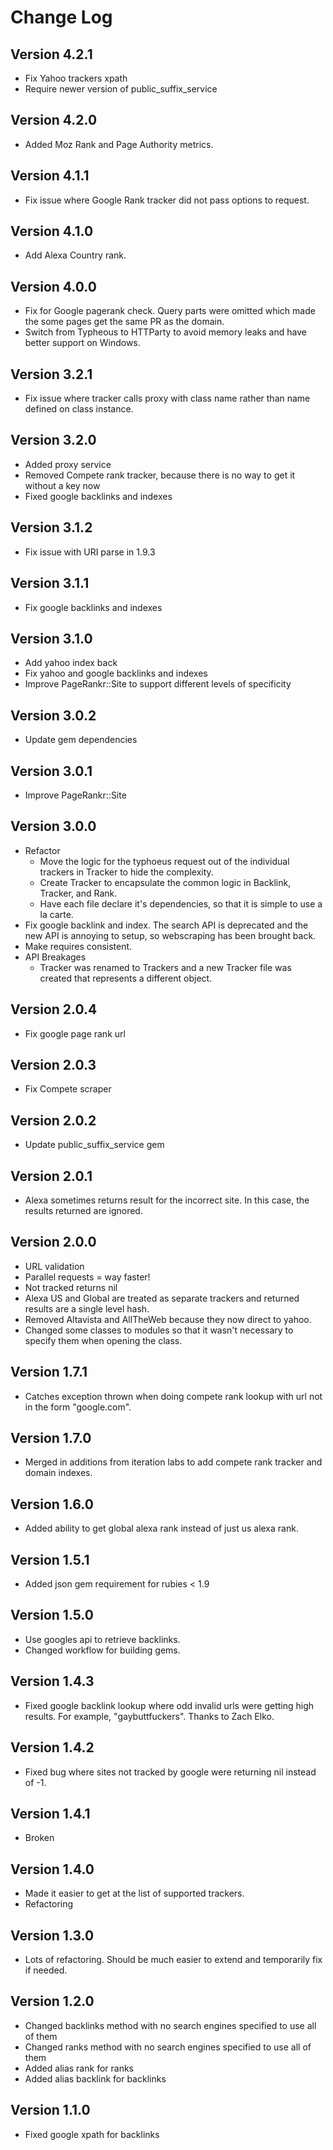 # Change Log

## Version 4.2.1
* Fix Yahoo trackers xpath
* Require newer version of public_suffix_service

## Version 4.2.0
* Added Moz Rank and Page Authority metrics.

## Version 4.1.1
* Fix issue where Google Rank tracker did not pass options to request.

## Version 4.1.0
* Add Alexa Country rank.

## Version 4.0.0
* Fix for Google pagerank check. Query parts were omitted which made the some pages get the same PR as the domain.
* Switch from Typheous to HTTParty to avoid memory leaks and have better support on Windows.

## Version 3.2.1
* Fix issue where tracker calls proxy with class name rather than name defined on class instance.

## Version 3.2.0
* Added proxy service
* Removed Compete rank tracker, because there is no way to get it without a key now
* Fixed google backlinks and indexes

## Version 3.1.2
* Fix issue with URI parse in 1.9.3

## Version 3.1.1
* Fix google backlinks and indexes

## Version 3.1.0
* Add yahoo index back
* Fix yahoo and google backlinks and indexes
* Improve PageRankr::Site to support different levels of specificity

## Version 3.0.2
* Update gem dependencies

## Version 3.0.1
* Improve PageRankr::Site

## Version 3.0.0
* Refactor
    * Move the logic for the typhoeus request out of the individual trackers in Tracker to hide the complexity.
    * Create Tracker to encapsulate the common logic in Backlink, Tracker, and Rank.
    * Have each file declare it's dependencies, so that it is simple to use a la carte.
* Fix google backlink and index. The search API is deprecated and the new API is annoying to setup, so webscraping has been brought back.
* Make requires consistent.
* API Breakages
    * Tracker was renamed to Trackers and a new Tracker file was created that represents a different object.

## Version 2.0.4
* Fix google page rank url

## Version 2.0.3
* Fix Compete scraper

## Version 2.0.2
* Update public_suffix_service gem

## Version 2.0.1
* Alexa sometimes returns result for the incorrect site. In this case, the results returned are ignored.

## Version 2.0.0
* URL validation
* Parallel requests = way faster!
* Not tracked returns nil
* Alexa US and Global are treated as separate trackers and returned results are a single level hash.
* Removed Altavista and AllTheWeb because they now direct to yahoo.
* Changed some classes to modules so that it wasn't necessary to specify them when opening the class.

## Version 1.7.1
* Catches exception thrown when doing compete rank lookup with url not in the form "google.com".

## Version 1.7.0
* Merged in additions from iteration labs to add compete rank tracker and domain indexes.

## Version 1.6.0

* Added ability to get global alexa rank instead of just us alexa rank.

## Version 1.5.1

* Added json gem requirement for rubies < 1.9

## Version 1.5.0

* Use googles api to retrieve backlinks.
* Changed workflow for building gems.

## Version 1.4.3

* Fixed google backlink lookup where odd invalid urls were getting high results. For example, "gaybuttfuckers". Thanks to Zach Elko.

## Version 1.4.2

* Fixed bug where sites not tracked by google were returning nil instead of -1.

## Version 1.4.1

* Broken

## Version 1.4.0

* Made it easier to get at the list of supported trackers.
* Refactoring

## Version 1.3.0

* Lots of refactoring. Should be much easier to extend and temporarily fix if needed.

## Version 1.2.0

* Changed backlinks method with no search engines specified to use all of them
* Changed ranks method with no search engines specified to use all of them
* Added alias rank for ranks
* Added alias backlink for backlinks

## Version 1.1.0

* Fixed google xpath for backlinks
